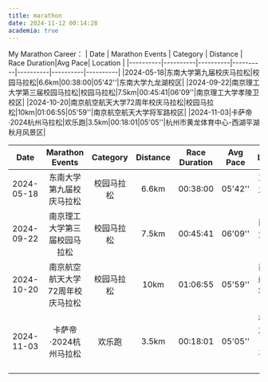 ```yaml
---
title: marathon
date: 2024-11-12 00:14:28
academia: true
---
```

My Marathon Career：
| Date | Marathon Events | Category | Distance | Race Duration|Avg Pace| Location |
|----------|----------|----------|----------|----------|----------|----------|
|2024-05-18|东南大学第九届校庆马拉松|校园马拉松|6.6km|00:38:00|05'42''|东南大学九龙湖校区|
|2024-09-22|南京理工大学第三届校园马拉松|校园马拉松|7.5km|00:45:41|06'09''|南京理工大学孝陵卫校区|
|2024-10-20|南京航空航天大学72周年校庆马拉松|校园马拉松|10km|01:06:55|05'59''|南京航空航天大学将军路校区|
|2024-11-03|卡萨帝·2024杭州马拉松|欢乐跑|3.5km|00:18:01|05'05''|杭州市黄龙体育中心-西湖平湖秋月风景区|

|          Date          |                        Marathon Events                        |     Category     |  Distance  |  Race Duration  |  Avg Pace  |                              Location                               |
|:----------------------------:|:--------------------------------------------------------------------:|:--------------------:|:----------:|:---------------:|:----------:|:----------------------------------------------------------------------------:|
|     2024-05-18         | 东南大学第九届校庆马拉松                                      |     校园马拉松     |   6.6km    |     00:38:00    |   05'42''  | 东南大学九龙湖校区                                                |
|     2024-09-22         | 南京理工大学第三届校园马拉松                                  |     校园马拉松     |   7.5km    |     00:45:41    |   06'09''  | 南京理工大学孝陵卫校区                                            |
|     2024-10-20         | 南京航空航天大学72周年校庆马拉松                             |     校园马拉松     |   10km     |     01:06:55    |   05'59''  | 南京航空航天大学将军路校区                                        |
|     2024-11-03         | 卡萨帝·2024杭州马拉松                                        |     欢乐跑       |   3.5km    |     00:18:01    |   05'05''  | 杭州市黄龙体育中心-西湖平湖秋月风景区                            |

